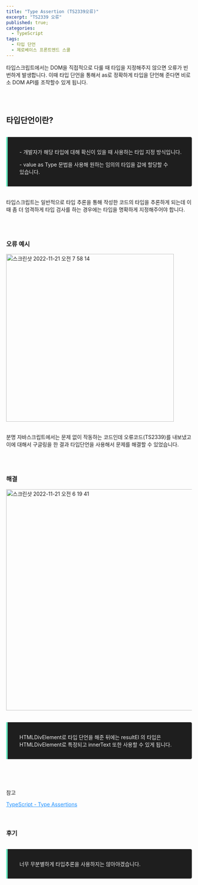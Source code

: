 ```yaml
---
title: "Type Assertion (TS2339오류)"
excerpt: "TS2339 오류"
published: true;
categories:
  - TypeScript
tags:
  - 타입 단언
  - 제로베이스 프론트엔드 스쿨
---
```


<p>타입스크립트에서는 DOM을 직접적으로 다룰 때 타입을 지정해주지 않으면 오류가 빈번하게 발생합니다. 이때 타입 단언을 통해서 as로 정확하게 타입을 단언해 준다면 비로소 DOM API를 조작할수 있게 됩니다.</p>
<br><br>

## 타입단언이란?

<blockquote style='margin: 2rem 0px;
    max-width: 768px;
    word-break: keep-all;
    border-left: 4px solid #63E6BE;
    border-top-right-radius: 4px;
    border-bottom-right-radius: 4px;
    background: #1E1E1E;
    padding: 1rem 1rem 1rem 2rem;
    color: #ECECEC;'>
  <p>- 개발자가 해당 타입에 대해 확신이 있을 때 사용하는 타입 지정 방식입니다.</p>
  <p>- value as Type 문법을 사용해 원하는 임의의 타입을 값에 할당할 수 있습니다. </p>
</blockquote>
<p>타입스크립트는 일반적으로 타입 추론을 통해 작성한 코드의 타입을 추론하게 되는데 이때 좀 더 엄격하게 타입 검사를 하는 경우에는 타입을 명확하게 지정해주어야 합니다.</p>
<br><br>

<p></p>

### 오류 예시

<img style='margin: 0 auto;' width="455" alt="스크린샷 2022-11-21 오전 7 58 14" src="https://user-images.githubusercontent.com/76745621/202931192-13042d13-a3d9-4f5c-910e-90eccc62d713.png">
<br><br>
<p>분명 자바스크립트에서는 문제 없이 작동하는 코드인데 오류코드(TS2339)를 내보냈고 이에 대해서 구글링을 한 결과 타입단언을 사용해서 문제를 해결할 수 있었습니다.</p>
<br><br>

### 해결

<img style='margin: 0 auto;' width="600" alt="스크린샷 2022-11-21 오전 6 19 41" src="https://user-images.githubusercontent.com/76745621/202926839-c41276ac-106b-412d-9fb6-0af8ed3a9de6.png">
<br>

<blockquote style='margin: 2rem 0px;
    max-width: 768px;
    word-break: keep-all;
    border-left: 4px solid #63E6BE;
    border-top-right-radius: 4px;
    border-bottom-right-radius: 4px;
    background: #1E1E1E;
    padding: 1rem 1rem 1rem 2rem;
    color: #ECECEC;'>
  <p>HTMLDivElement로 타입 단언을 해준 뒤에는 resultEl 의 타입은 HTMLDivElement로 특정되고 innerText 또한 사용할 수 있게 됩니다.</p>
</blockquote>
<br>

<br>
<p>참고</p>
<a style='color: dodgerblue' href='https://www.typescriptlang.org/docs/handbook/basic-types.html'>TypeScript - Type Assertions</a>
<br><br><br>

### 후기

<blockquote style='margin: 2rem 0px;
    max-width: 768px;
    word-break: keep-all;
    border-left: 4px solid #63E6BE;
    border-top-right-radius: 4px;
    border-bottom-right-radius: 4px;
    background: #1E1E1E;
    padding: 1rem 1rem 1rem 2rem;
    color: #ECECEC;'>
  <p>너무 무분별하게 타입추론을 사용하지는 않아야겠습니다.</p>
</blockquote>
